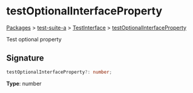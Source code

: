 # testOptionalInterfaceProperty

[Packages](/) > [test-suite-a](/test-suite-a/) > [TestInterface](/test-suite-a/testinterface-interface/) > [testOptionalInterfaceProperty](/test-suite-a/testinterface-interface/testoptionalinterfaceproperty-propertysignature)

Test optional property

<h2 id="testoptionalinterfaceproperty-signature">Signature</h2>

```typescript
testOptionalInterfaceProperty?: number;
```

**Type**: number
